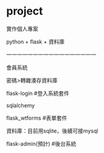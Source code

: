 # project

實作個人專案

python + flask + 資料庫

一一一一一一一一一一一一一一一一一

會員系統

密碼>轉雜湊存資料庫

flask-login #登入系統套件

sqlalchemy

flask_wtforms #表單套件

資料庫：目前用sqlite，後續可接mysql

flask-admin(預計) #後台系統
